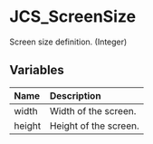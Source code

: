 # JCS_ScreenSize

Screen size definition. (Integer)

## Variables

| Name   | Description           |
|:-------|:----------------------|
| width  | Width of the screen.  |
| height | Height of the screen. |
